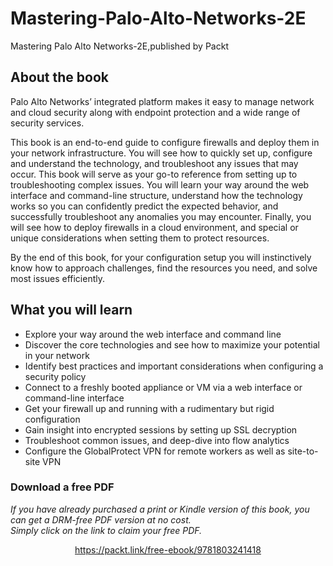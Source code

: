 # Mastering-Palo-Alto-Networks-2E
Mastering Palo Alto Networks-2E,published by Packt

## About the book
Palo Alto Networks’ integrated platform makes it easy to manage network and cloud security along with endpoint protection and a wide range of security services.

This book is an end-to-end guide to configure firewalls and deploy them in your network infrastructure. You will see how to quickly set up, configure and understand the technology, and troubleshoot any issues that may occur. This book will serve as your go-to reference from setting up to troubleshooting complex issues. You will learn your way around the web interface and command-line structure, understand how the technology works so you can confidently predict the expected behavior, and successfully troubleshoot any anomalies you may encounter. Finally, you will see how to deploy firewalls in a cloud environment, and special or unique considerations when setting them to protect resources.

By the end of this book, for your configuration setup you will instinctively know how to approach challenges, find the resources you need, and solve most issues efficiently.

## What you will learn
- Explore your way around the web interface and command line
- Discover the core technologies and see how to maximize your potential in your network
- Identify best practices and important considerations when configuring a security policy
- Connect to a freshly booted appliance or VM via a web interface or command-line interface
- Get your firewall up and running with a rudimentary but rigid configuration
- Gain insight into encrypted sessions by setting up SSL decryption
- Troubleshoot common issues, and deep-dive into flow analytics
- Configure the GlobalProtect VPN for remote workers as well as site-to-site VPN
### Download a free PDF

 <i>If you have already purchased a print or Kindle version of this book, you can get a DRM-free PDF version at no cost.<br>Simply click on the link to claim your free PDF.</i>
<p align="center"> <a href="https://packt.link/free-ebook/9781803241418">https://packt.link/free-ebook/9781803241418 </a> </p>